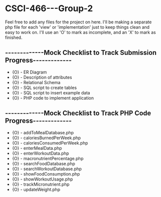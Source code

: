# CSCI-466---Group-2
Feel free to add any files for the project on here.
I'll be making a separate php file for each 'view' or 'implementation' just to keep things clean and easy to work on.
I'll use an 'O' to mark as incomplete, and an 'X' to mark as finished.

## -------------Mock Checklist to Track Submission Progress-------------
- {O} - ER Diagram
- {O} - Description of attributes
- {O} - Relational Schema
- {O} - SQL script to create tables
- {O} - SQL script to insert example data
- {O} - PHP code to implement application

## -------------Mock Checklist to Track PHP Code Progress-------------
- {O} - addToMealDatabase.php
- {O} - caloriesBurnedPerWeek.php
- {O} - caloriesConsumedPerWeek.php
- {O} - enterMealData.php
- {O} - enterWorkoutData.php
- {O} - macronutrientPercentage.php
- {O} - searchFoodDatabase.php
- {O} - searchWorkoutDatabase.php
- {O} - showFoodConsumption.php
- {O} - showWorkoutUsage.php
- {O} - trackMicronutrient.php
- {O} - updateWeight.php

